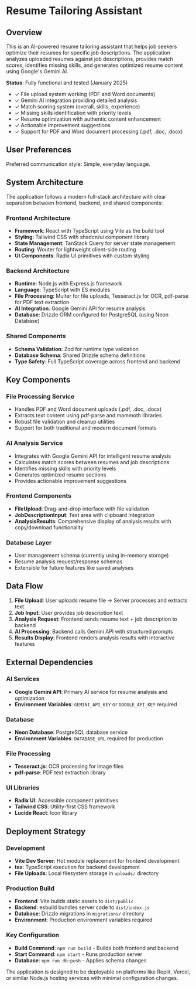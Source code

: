 # Resume Tailoring Assistant

## Overview

This is an AI-powered resume tailoring assistant that helps job seekers optimize their resumes for specific job descriptions. The application analyzes uploaded resumes against job descriptions, provides match scores, identifies missing skills, and generates optimized resume content using Google's Gemini AI.

**Status**: Fully functional and tested (January 2025)
- ✓ File upload system working (PDF and Word documents)
- ✓ Gemini AI integration providing detailed analysis
- ✓ Match scoring system (overall, skills, experience)  
- ✓ Missing skills identification with priority levels
- ✓ Resume optimization with authentic content enhancement
- ✓ Actionable improvement suggestions
- ✓ Support for PDF and Word document processing (.pdf, .doc, .docx)

## User Preferences

Preferred communication style: Simple, everyday language.

## System Architecture

The application follows a modern full-stack architecture with clear separation between frontend, backend, and shared components:

### Frontend Architecture
- **Framework**: React with TypeScript using Vite as the build tool
- **Styling**: Tailwind CSS with shadcn/ui component library
- **State Management**: TanStack Query for server state management
- **Routing**: Wouter for lightweight client-side routing
- **UI Components**: Radix UI primitives with custom styling

### Backend Architecture
- **Runtime**: Node.js with Express.js framework
- **Language**: TypeScript with ES modules
- **File Processing**: Multer for file uploads, Tesseract.js for OCR, pdf-parse for PDF text extraction
- **AI Integration**: Google Gemini API for resume analysis
- **Database**: Drizzle ORM configured for PostgreSQL (using Neon Database)

### Shared Components
- **Schema Validation**: Zod for runtime type validation
- **Database Schema**: Shared Drizzle schema definitions
- **Type Safety**: Full TypeScript coverage across frontend and backend

## Key Components

### File Processing Service
- Handles PDF and Word document uploads (.pdf, .doc, .docx)
- Extracts text content using pdf-parse and mammoth libraries
- Robust file validation and cleanup utilities
- Support for both traditional and modern document formats

### AI Analysis Service
- Integrates with Google Gemini API for intelligent resume analysis
- Calculates match scores between resumes and job descriptions
- Identifies missing skills with priority levels
- Generates optimized resume sections
- Provides actionable improvement suggestions

### Frontend Components
- **FileUpload**: Drag-and-drop interface with file validation
- **JobDescriptionInput**: Text area with clipboard integration
- **AnalysisResults**: Comprehensive display of analysis results with copy/download functionality

### Database Layer
- User management schema (currently using in-memory storage)
- Resume analysis request/response schemas
- Extensible for future features like saved analyses

## Data Flow

1. **File Upload**: User uploads resume file → Server processes and extracts text
2. **Job Input**: User provides job description text
3. **Analysis Request**: Frontend sends resume text + job description to backend
4. **AI Processing**: Backend calls Gemini API with structured prompts
5. **Results Display**: Frontend renders analysis results with interactive features

## External Dependencies

### AI Services
- **Google Gemini API**: Primary AI service for resume analysis and optimization
- **Environment Variables**: `GEMINI_API_KEY` or `GOOGLE_API_KEY` required

### Database
- **Neon Database**: PostgreSQL database service
- **Environment Variables**: `DATABASE_URL` required for production

### File Processing
- **Tesseract.js**: OCR processing for image files
- **pdf-parse**: PDF text extraction library

### UI Libraries
- **Radix UI**: Accessible component primitives
- **Tailwind CSS**: Utility-first CSS framework
- **Lucide React**: Icon library

## Deployment Strategy

### Development
- **Vite Dev Server**: Hot module replacement for frontend development
- **tsx**: TypeScript execution for backend development
- **File Uploads**: Local filesystem storage in `uploads/` directory

### Production Build
- **Frontend**: Vite builds static assets to `dist/public`
- **Backend**: esbuild bundles server code to `dist/index.js`
- **Database**: Drizzle migrations in `migrations/` directory
- **Environment**: Production environment variables required

### Key Configuration
- **Build Command**: `npm run build` - Builds both frontend and backend
- **Start Command**: `npm start` - Runs production server
- **Database**: `npm run db:push` - Applies schema changes

The application is designed to be deployable on platforms like Replit, Vercel, or similar Node.js hosting services with minimal configuration changes.